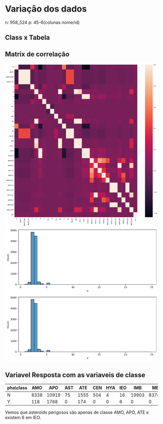 # Variação dos dados

n: 958_524
p: 45-6(colunas nome/id)

## Class x Tabela

## Matrix de correlação

![images/output_7_1.png](images/output_7_1.png)
![images/output_9_1.png](images/output_9_1.png)
![images/output_9_1.png](images/output_9_1.png)

## Variavel Resposta com as variaveis de classe

| pha\class | AMO  | APO   | AST | ATE  | CEN | HYA | IEO | IMB   | MBA    | MCA   | OMB   | TJN  | TNO  |
| --------- | ---- | ----- | --- | ---- | --- | --- | --- | ----- | ------ | ----- | ----- | ---- | ---- |
| N         | 8338 | 10919 | 75  | 1555 | 504 | 4   | 16  | 19903 | 837430 | 18356 | 27815 | 8160 | 3462 |
| Y         | 118  | 1768  | 0   | 174  | 0   | 0   | 6   | 0     | 0      | 0     | 0     | 0    | 0    |

Vemos que asteroids perigosos são apenas de classe AMO, APO, ATE e existem 6 em IEO.
